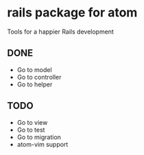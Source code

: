 # rails package for atom

Tools for a happier Rails development

## DONE

* Go to model
* Go to controller
* Go to helper


## TODO

* Go to view
* Go to test
* Go to migration
* atom-vim support
